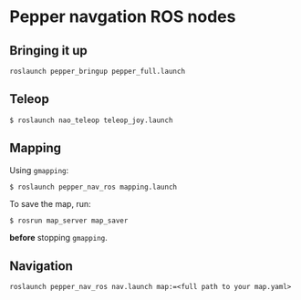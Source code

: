 Pepper navgation ROS nodes
===========================

Bringing it up
--------------


```
roslaunch pepper_bringup pepper_full.launch
```


Teleop
------

```
$ roslaunch nao_teleop teleop_joy.launch
```

Mapping
-------

Using `gmapping`:

```
$ roslaunch pepper_nav_ros mapping.launch
```

To save the map, run:
```
$ rosrun map_server map_saver
```
**before** stopping ``gmapping``.


Navigation
----------



```
roslaunch pepper_nav_ros nav.launch map:=<full path to your map.yaml>
```
